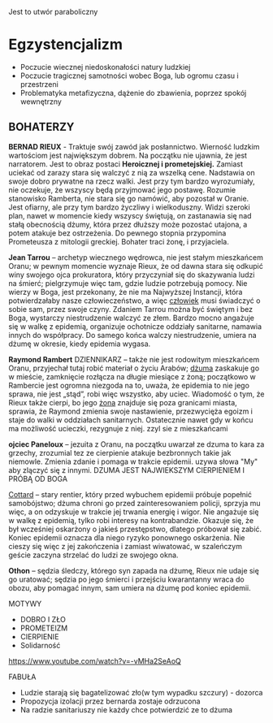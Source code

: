 Jest to utwór paraboliczny

# Egzystencjalizm 

- Poczucie wiecznej niedoskonałości natury ludzkiej
- Poczucie tragicznej samotności wobec Boga, lub ogromu czasu i przestrzeni
- Problematyka metafizyczna, dążenie do zbawienia, poprzez spokój wewnętrzny

## BOHATERZY

**BERNAD RIEUX** - Traktuje swój zawód jak posłannictwo. Wierność ludzkim wartościom jest największym dobrem. Na początku nie ujawnia, że jest narratorem. Jest to obraz postaci **Heroicznej i prometejskiej.** Zamiast uciekać od zarazy stara się walczyć z nią za wszelką cene. Nadstawia on swoje dobro prywatne na rzecz walki. Jest przy tym bardzo wyrozumiały, nie oczekuje, że wszyscy będą przyjmować jego postawę. Rozumie stanowisko Ramberta, nie stara się go namówić, aby pozostał w Oranie. Jest ofiarny, ale przy tym bardzo życzliwy i wielkoduszny. Widzi szeroki plan, nawet w momencie kiedy wszyscy świętują, on zastanawia się nad stałą obecnością dżumy, która przez dłuższy może pozostać utajona, a potem atakuje bez ostrzeżenia. Do pewnego stopnia przypomina Prometeusza z mitologii greckiej.  Bohater traci żonę, i przyjaciela.

**Jean Tarrou** – archetyp wiecznego wędrowca, nie jest stałym mieszkańcem Oranu; w pewnym momencie wyznaje Rieux, że od dawna stara się odkupić winy swojego ojca prokuratora, który przyczyniał się do skazywania ludzi na śmierć; pielgrzymuje więc tam, gdzie ludzie potrzebują pomocy. Nie wierzy w Boga, jest przekonany, że nie ma Najwyższej Instancji, która potwierdzałaby nasze człowieczeństwo, a więc [człowiek](https://www.bryk.pl/slowniki/slownik-symboli-literackich/101578-czlowiek) musi świadczyć o sobie sam, przez swoje czyny. Zdaniem Tarrou można być świętym i bez Boga, wystarczy niestrudzenie walczyć ze złem. Bardzo mocno angażuje się w walkę z epidemią, organizuje ochotnicze oddziały sanitarne, namawia innych do współpracy. Do samego końca walczy niestrudzenie, umiera na dżumę w okresie, kiedy epidemia wygasa.  

**Raymond Rambert** DZIENNIKARZ – także nie jest rodowitym mieszkańcem Oranu, przyjechał tutaj robić materiał o życiu Arabów; [dżuma](https://www.bryk.pl/slowniki/slownik-biologiczny/85917-dzuma) zaskakuje go w mieście, zamknięcie rozłącza na długie miesiące z żoną; początkowo w Rambercie jest ogromna niezgoda na to, uważa, że epidemia to nie jego sprawa, nie jest „stąd”, robi więc wszystko, aby uciec. Wiadomość o tym, że Rieux także cierpi, bo jego [żona](https://www.bryk.pl/slowniki/slownik-bohaterow-literackich-szkola-podstawowa/84874-zona) znajduje się poza granicami miasta, sprawia, że Raymond zmienia swoje nastawienie, przezwycięża egoizm i staje do walki w oddziałach sanitarnych. Ostatecznie nawet gdy w końcu ma możliwość ucieczki, rezygnuje z niej. zzyl sie z mieszkańcami

**ojciec Paneloux** – jezuita z Oranu, na początku uwarzał ze dzuma to kara za grzechy, zrozumial tez ze cierpienie atakuje bezbronnych takie jak niemowle. Zmienia zdanie i pomaga w trakcie epidemii. uzywa słowa "My" aby zlączyć się z innymi. DZUMA JEST NAJWIEKSZYM CIERPIENIEM I PRÓBĄ OD BOGA

[Cottard](https://www.bryk.pl/slowniki/slownik-bohaterow-literackich-liceum/81665-cottard) – stary rentier, który przed wybuchem epidemii próbuje popełnić samobójstwo; dżuma chroni go przed zainteresowaniem policji, sprzyja mu więc, a on odzyskuje w trakcie jej trwania energię i wigor. Nie angażuje się w walkę z epidemią, tylko robi interesy na kontrabandzie. Okazuje się, że był wcześniej oskarżony o jakieś przestępstwo, dlatego próbował się zabić. Koniec epidemii oznacza dla niego ryzyko ponownego oskarżenia. Nie cieszy się więc z jej zakończenia i zamiast wiwatować, w szaleńczym geście zaczyna strzelać do ludzi ze swojego okna.  

**Othon** – sędzia śledczy, którego syn zapada na dżumę, Rieux nie udaje się go uratować; sędzia po jego śmierci i przejściu kwarantanny wraca do obozu, aby pomagać innym, sam umiera na dżumę pod koniec epidemii.  

MOTYWY
- DOBRO I ZŁO 
- PROMETEIZM
- CIERPIENIE
- Solidarność

  


https://www.youtube.com/watch?v=-vMHa2SeAoQ


FABUŁA

- Ludzie starają się bagatelizować zło(w tym wypadku szczury) - dozorca
- Propozycja izolacji przez bernarda zostaje odrzucona
- Na radzie sanitariuszy nie każdy chce potwierdzić ze to dżuma